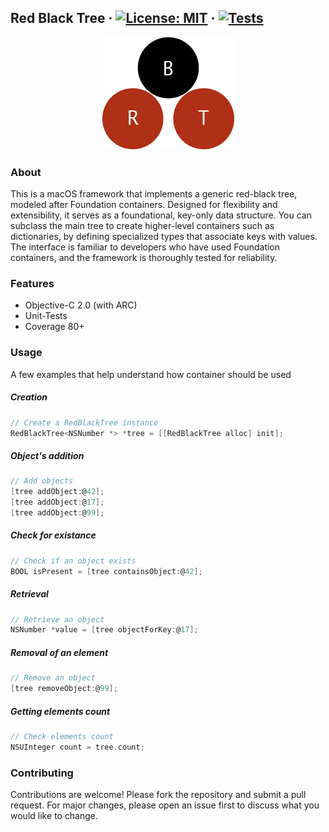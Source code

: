 ## Red Black Tree &middot; [![License: MIT](https://img.shields.io/badge/License-MIT-yellow.svg)](https://opensource.org/licenses/MIT) &middot; [![Tests](https://github.com/P0rc3lain/Engine/actions/workflows/archive.yml/badge.svg?branch=main)](https://github.com/P0rc3lain/Engine/actions/workflows/archive.yml)

<p align="center">
  <img src="./assets/rbt.png" alt="RedBlackTree logo">
</p>

### About
This is a macOS framework that implements a generic red-black tree, modeled after Foundation containers. Designed for flexibility and extensibility, it serves as a foundational, key-only data structure. You can subclass the main tree to create higher-level containers such as dictionaries, by defining specialized types that associate keys with values. The interface is familiar to developers who have used Foundation containers, and the framework is thoroughly tested for reliability.

### Features
<ul>
    <li>Objective-C 2.0 (with ARC)</li>
    <li>Unit-Tests</li>
    <li>Coverage 80+</li>
</ul>

### Usage
A few examples that help understand how container should be used

##### Creation
```objective-c
// Create a RedBlackTree instance
RedBlackTree<NSNumber *> *tree = [[RedBlackTree alloc] init];
```

##### Object's addition

```objective-c
// Add objects
[tree addObject:@42];
[tree addObject:@17];
[tree addObject:@99];
```

##### Check for existance

```objective-c
// Check if an object exists
BOOL isPresent = [tree containsObject:@42];
```

##### Retrieval

```objective-c
// Retrieve an object
NSNumber *value = [tree objectForKey:@17];
```

##### Removal of an element

```objective-c
// Remove an object
[tree removeObject:@99];
```

##### Getting elements count

```objective-c
// Check elements count
NSUInteger count = tree.count;
```

### Contributing
Contributions are welcome! Please fork the repository and submit a pull request. For major changes, please open an issue first to discuss what you would like to change.
